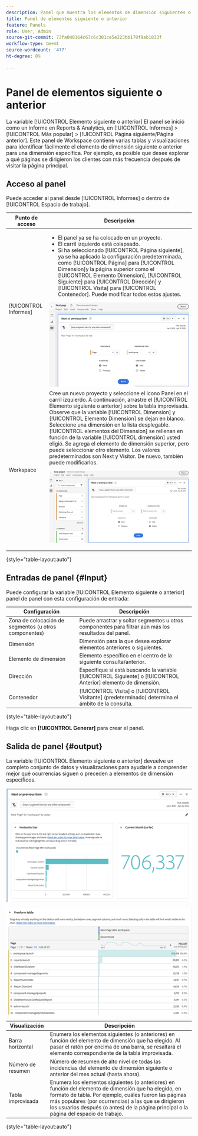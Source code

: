 ```yaml
---
description: Panel que muestra los elementos de dimensión siguientes o anteriores para una dimensión específica.
title: Panel de elementos siguiente o anterior
feature: Panels
role: User, Admin
source-git-commit: 73fa048164c67c6c381ce5e223bb178f9ab1833f
workflow-type: tm+mt
source-wordcount: '477'
ht-degree: 8%

---
```



# Panel de elementos siguiente o anterior

La variable [!UICONTROL Elemento siguiente o anterior] El panel se inició como un informe en Reports &amp; Analytics, en [!UICONTROL Informes] > [!UICONTROL Más popular] > [!UICONTROL Página siguiente/Página anterior]. Este panel de Workspace contiene varias tablas y visualizaciones para identificar fácilmente el elemento de dimensión siguiente o anterior para una dimensión específica. Por ejemplo, es posible que desee explorar a qué páginas se dirigieron los clientes con más frecuencia después de visitar la página principal.

## Acceso al panel

Puede acceder al panel desde [!UICONTROL Informes] o dentro de [!UICONTROL Espacio de trabajo].

| Punto de acceso | Descripción |
| --- | --- |
| [!UICONTROL Informes] | <ul><li>El panel ya se ha colocado en un proyecto.</li><li>El carril izquierdo está colapsado.</li><li>Si ha seleccionado [!UICONTROL Página siguiente], ya se ha aplicado la configuración predeterminada, como [!UICONTROL Página] para [!UICONTROL Dimension]y la página superior como el [!UICONTROL Elemento Dimension], [!UICONTROL Siguiente] para [!UICONTROL Dirección] y [!UICONTROL Visita] para [!UICONTROL Contenedor]. Puede modificar todos estos ajustes.</li></ul>![Panel siguiente/anterior](assets/next-previous.png) |
| Workspace | Cree un nuevo proyecto y seleccione el icono Panel en el carril izquierdo. A continuación, arrastre el [!UICONTROL Elemento siguiente o anterior] sobre la tabla improvisada. Observe que la variable [!UICONTROL Dimension] y [!UICONTROL Elemento Dimension] se dejan en blanco. Seleccione una dimensión en la lista desplegable. [!UICONTROL elementos del Dimension] se rellenan en función de la variable [!UICONTROL dimensión] usted eligió. Se agrega el elemento de dimensión superior, pero puede seleccionar otro elemento. Los valores predeterminados son Next y Visitor. De nuevo, también puede modificarlos.<p>![Panel siguiente/anterior](assets/next-previous2.png) |

{style=&quot;table-layout:auto&quot;}

## Entradas de panel {#Input}

Puede configurar la variable [!UICONTROL Elemento siguiente o anterior] panel de panel con esta configuración de entrada:

| Configuración | Descripción |
| --- | --- |
| Zona de colocación de segmentos (u otros componentes) | Puede arrastrar y soltar segmentos u otros componentes para filtrar aún más los resultados del panel. |
| Dimensión | Dimensión para la que desea explorar elementos anteriores o siguientes. |
| Elemento de dimensión | Elemento específico en el centro de la siguiente consulta/anterior. |
| Dirección | Especifique si está buscando la variable [!UICONTROL Siguiente] o [!UICONTROL Anterior] elemento de dimensión. |
| Contenedor | [!UICONTROL Visita] o [!UICONTROL Visitante] (predeterminado) determina el ámbito de la consulta. |

{style=&quot;table-layout:auto&quot;}

Haga clic en **[!UICONTROL Generar]** para crear el panel.

## Salida de panel {#output}

La variable [!UICONTROL Elemento siguiente o anterior] devuelve un completo conjunto de datos y visualizaciones para ayudarle a comprender mejor qué ocurrencias siguen o preceden a elementos de dimensión específicos.

![Salida de panel siguiente/anterior](assets/next-previous-output.png)

![Salida de panel siguiente/anterior](assets/next-previous-output2.png)

| Visualización | Descripción |
| --- | --- |
| Barra horizontal | Enumera los elementos siguientes (o anteriores) en función del elemento de dimensión que ha elegido. Al pasar el ratón por encima de una barra, se resaltará el elemento correspondiente de la tabla improvisada. |
| Número de resumen | Número de resumen de alto nivel de todas las incidencias del elemento de dimensión siguiente o anterior del mes actual (hasta ahora). |
| Tabla improvisada | Enumera los elementos siguientes (o anteriores) en función del elemento de dimensión que ha elegido, en formato de tabla. Por ejemplo, cuáles fueron las páginas más populares (por ocurrencias) a las que se dirigieron los usuarios después (o antes) de la página principal o la página del espacio de trabajo. |

{style=&quot;table-layout:auto&quot;}
